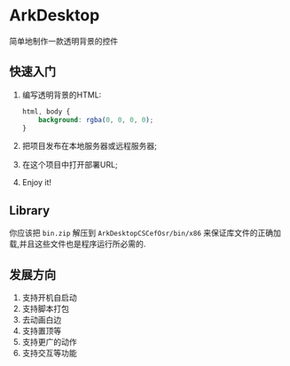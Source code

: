 # ArkDesktop

简单地制作一款透明背景的控件

## 快速入门

1. 编写透明背景的HTML:  

   ```css
   html, body {
       background: rgba(0, 0, 0, 0);
   }
   ```

   

2. 把项目发布在本地服务器或远程服务器;

3. 在这个项目中打开部署URL;

4. Enjoy it!

## Library

你应该把 `bin.zip` 解压到 `ArkDesktopCSCefOsr/bin/x86` 来保证库文件的正确加载,并且这些文件也是程序运行所必需的.

## 发展方向

1. 支持开机自启动 
2. 支持脚本打包    
3. 去动画白边       
4. 支持置顶等       
5. 支持更广的动作
6. 支持交互等功能